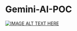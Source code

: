 # Gemini-AI-POC

[![IMAGE ALT TEXT HERE](https://img.youtube.com/vi/U24zscKT130/0.jpg)](https://www.youtube.com/watch?v=U24zscKT130)
